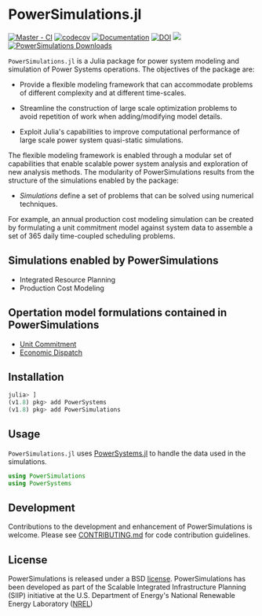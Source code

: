 # PowerSimulations.jl

[![Master - CI](https://github.com/NREL-Sienna/PowerSimulations.jl/actions/workflows/master-tests.yml/badge.svg)](https://github.com/NREL-Sienna/PowerSimulations.jl/actions/workflows/master-tests.yml)
[![codecov](https://codecov.io/gh/NREL-Sienna/PowerSimulations.jl/branch/master/graph/badge.svg)](https://codecov.io/gh/NREL-Sienna/PowerSimulations.jl)
[![Documentation](https://github.com/NREL-Sienna/PowerSimulations.jl/workflows/Documentation/badge.svg)](https://nrel-sienna.github.io/PowerSimulations.jl/latest)
[![DOI](https://zenodo.org/badge/109443246.svg)](https://zenodo.org/badge/latestdoi/109443246)
[<img src="https://img.shields.io/badge/slack-@SIIP/PSI-blue.svg?logo=slack">](https://join.slack.com/t/nrel-siip/shared_invite/zt-glam9vdu-o8A9TwZTZqqNTKHa7q3BpQ)
[![PowerSimulations Downloads](https://shields.io/endpoint?url=https://pkgs.genieframework.com/api/v1/badge/PowerSimulations)](https://pkgs.genieframework.com?packages=PowerSimulations)

`PowerSimulations.jl` is a Julia package for power system modeling and simulation of Power Systems operations. The objectives of the package are:

- Provide a flexible modeling framework that can accommodate problems of different complexity and at different time-scales.

- Streamline the construction of large scale optimization problems to avoid repetition of work when adding/modifying model details.

- Exploit Julia's capabilities to improve computational performance of large scale power system quasi-static simulations.

The flexible modeling framework is enabled through a modular set of capabilities that enable scalable power system analysis and exploration of new analysis methods. The modularity of PowerSimulations results from the structure of the simulations enabled by the package:

- _Simulations_ define a set of problems that can be solved using numerical techniques.

For example, an annual production cost modeling simulation can be created by formulating a unit commitment model against system data to assemble a set of 365 daily time-coupled scheduling problems.

## Simulations enabled by PowerSimulations

- Integrated Resource Planning
- Production Cost Modeling

## Opertation model formulations contained in PowerSimulations

- [Unit Commitment](https://en.wikipedia.org/wiki/Unit_commitment_problem_in_electrical_power_production)
- [Economic Dispatch](https://en.wikipedia.org/wiki/Economic_dispatch)

## Installation

```julia
julia> ]
(v1.8) pkg> add PowerSystems
(v1.8) pkg> add PowerSimulations
```

## Usage

`PowerSimulations.jl` uses [PowerSystems.jl](https://github.com/NREL/PowerSystems.jl) to handle the data used in the simulations.

```julia
using PowerSimulations
using PowerSystems
```

## Development

Contributions to the development and enhancement of PowerSimulations is welcome. Please see [CONTRIBUTING.md](https://github.com/NREL-Sienna/PowerSimulations.jl/blob/master/CONTRIBUTING.md) for code contribution guidelines.

## License

PowerSimulations is released under a BSD [license](https://github.com/NREL/PowerSimulations.jl/blob/master/LICENSE). PowerSimulations has been developed as part of the Scalable Integrated Infrastructure Planning (SIIP)
initiative at the U.S. Department of Energy's National Renewable Energy Laboratory ([NREL](https://www.nrel.gov/))
